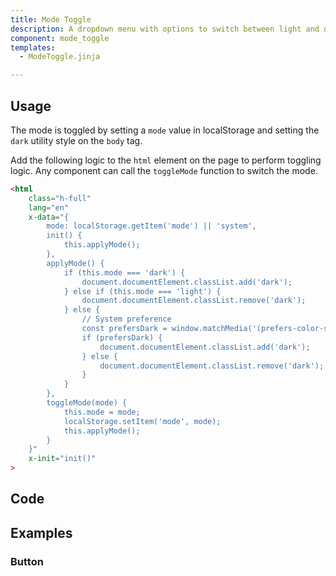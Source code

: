 ```yaml
---
title: Mode Toggle
description: A dropdown menu with options to switch between light and dark modes.
component: mode_toggle
templates:
  - ModeToggle.jinja

---
```


<TabPreview component="ModeToggle" template="examples/mode_toggle.html"/>

<Prose>

## Usage

</Prose>

<IncludeFile dir="docs/templates" file_name="examples/mode_toggle.html"/>

<Prose>

The mode is toggled by setting a `mode` value in localStorage and setting the `dark` utility style on the `body` tag. 

Add the following logic to the `html` element on the page to perform toggling logic. 
Any component can call the `toggleMode` function to switch the mode. 

```html
<html
    class="h-full"
    lang="en"
    x-data="{
        mode: localStorage.getItem('mode') || 'system',
        init() {
            this.applyMode();
        },
        applyMode() {
            if (this.mode === 'dark') {
                document.documentElement.classList.add('dark');
            } else if (this.mode === 'light') {
                document.documentElement.classList.remove('dark');
            } else {
                // System preference
                const prefersDark = window.matchMedia('(prefers-color-scheme: dark)').matches;
                if (prefersDark) {
                    document.documentElement.classList.add('dark');
                } else {
                    document.documentElement.classList.remove('dark');
                }
            }
        },
        toggleMode(mode) {
            this.mode = mode;
            localStorage.setItem('mode', mode);
            this.applyMode();
        }
    }"
    x-init="init()"
>
```

## Code
</Prose>

<IncludeComponents dir="extras" :components="{{ metadata.templates }}" />

<Prose>

## Examples
</Prose>

<Prose>

### Button

</Prose>

<TabPreview component="Button" template="examples/mode_toggle_button.html"/>
